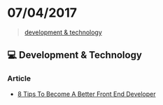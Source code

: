 # 07/04/2017

> [development & technology](#computer-development--technology)

## :computer: Development & Technology

### Article
- [8 Tips To Become A Better Front End Developer](https://ihatetomatoes.net/8-tips-become-better-front-end-developer/)